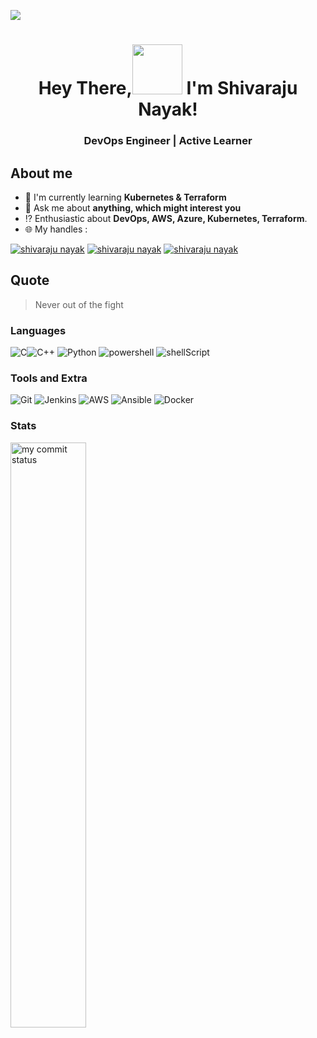 
![](https://komarev.com/ghpvc/?username=Shivarajunayak&color=orange&style=flat-square)

<h1 align="center">Hey There,<img src="https://media.giphy.com/media/3ohhwMDyS6rv3sB8yI/giphy.gif" width="80px"/> I'm Shivaraju Nayak!</h1>
<h3 align="center">DevOps Engineer | Active Learner</h3>


## About me
- :book: I'm currently learning **Kubernetes & Terraform**
- :speech_balloon: Ask me about **anything, which might interest you**
- :interrobang: Enthusiastic about **DevOps, AWS, Azure, Kubernetes, Terraform**.
- :globe_with_meridians: My handles : 

[![shivaraju nayak](https://img.shields.io/badge/LinkedIn-0077B5?style=for-the-badge&logo=linkedin&logoColor=white)](https://www.linkedin.com/in/shivaraju-nayak-ab9866a5/) [![shivaraju nayak](https://img.shields.io/badge/Instagram-E4405F?style=for-the-badge&logo=instagram&logoColor=white)](https://www.instagram.com/shivaraju_nayak462/) [![shivaraju nayak](https://img.shields.io/badge/-facebook-0077B5?style=for-the-badge&logo=facebook&logoColor=white)](https://www.facebook.com/shivaraju.acchu)

## Quote
> Never out of the fight

### Languages

![C](https://img.shields.io/badge/c-%2300599C.svg?style=for-the-badge&logo=c&logoColor=white)![C++](https://img.shields.io/badge/c++-%2300599C.svg?style=for-the-badge&logo=c%2B%2B&logoColor=white) ![Python](	https://img.shields.io/badge/Python-FFD43B?style=for-the-badge&logo=python&logoColor=darkgreen) ![powershell](https://img.shields.io/badge/powershell-00ADD8?style=for-the-badge&logo=powershell&logoColor=white) ![shellScript](https://img.shields.io/badge/shellscript-%23323330.svg?style=for-the-badge&logo=shellscript&logoColor=%23F7DF1E)

### Tools and Extra
![Git](https://img.shields.io/badge/git-%23323330.svg?style=for-the-badge&logo=git&logoColor=red) ![Jenkins](https://img.shields.io/badge/Jenkins-0077B5?style=for-the-badge&logo=Jenkins&logoColor=white) ![AWS](https://img.shields.io/badge/aws-%FFD43B.svg?style=for-the-badge&logo=aws&logoColor=white) ![Ansible](https://img.shields.io/badge/ansible-%23323330.svg?style=for-the-badge&logo=ansible&logoColor=%23F7DF1E) ![Docker](https://img.shields.io/badge/Docker-0077B5?style=for-the-badge&logo=Docker&logoColor=white)	


### Stats
<p align="left">
<img src="https://github-readme-streak-stats.herokuapp.com/?user=Shivarajunayak&theme=ads-juicy-fresh&hide_border=true" alt="my commit status" width="49%" /> 
</p>

